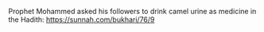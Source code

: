 Prophet Mohammed asked his followers to drink camel urine as medicine in the Hadith: https://sunnah.com/bukhari/76/9
